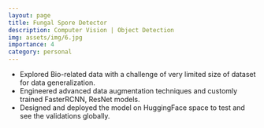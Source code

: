 ```yaml
---
layout: page
title: Fungal Spore Detector
description: Computer Vision | Object Detection
img: assets/img/6.jpg
importance: 4
category: personal
---
```


* Explored Bio-related data with a challenge of very limited size of dataset for data generalization.
* Engineered advanced data augmentation techniques and customly trained FasterRCNN, ResNet models.
* Designed and deployed the model on HuggingFace space to test and see the validations globally.